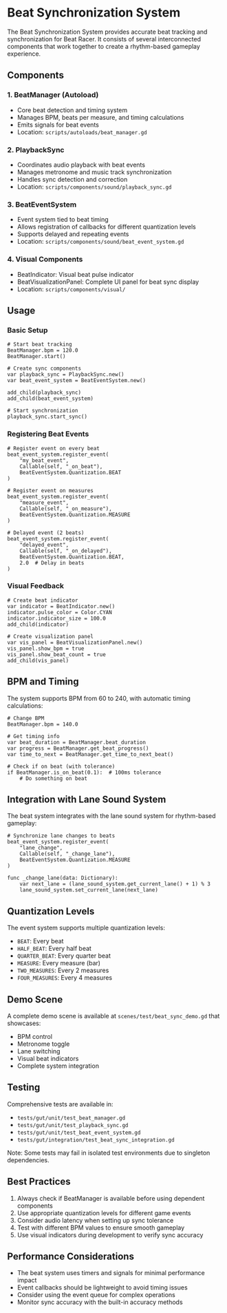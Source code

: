 # Beat Synchronization System

The Beat Synchronization System provides accurate beat tracking and synchronization for Beat Racer. It consists of several interconnected components that work together to create a rhythm-based gameplay experience.

## Components

### 1. BeatManager (Autoload)
- Core beat detection and timing system
- Manages BPM, beats per measure, and timing calculations
- Emits signals for beat events
- Location: `scripts/autoloads/beat_manager.gd`

### 2. PlaybackSync
- Coordinates audio playback with beat events
- Manages metronome and music track synchronization
- Handles sync detection and correction
- Location: `scripts/components/sound/playback_sync.gd`

### 3. BeatEventSystem
- Event system tied to beat timing
- Allows registration of callbacks for different quantization levels
- Supports delayed and repeating events
- Location: `scripts/components/sound/beat_event_system.gd`

### 4. Visual Components
- BeatIndicator: Visual beat pulse indicator
- BeatVisualizationPanel: Complete UI panel for beat sync display
- Location: `scripts/components/visual/`

## Usage

### Basic Setup

```gdscript
# Start beat tracking
BeatManager.bpm = 120.0
BeatManager.start()

# Create sync components
var playback_sync = PlaybackSync.new()
var beat_event_system = BeatEventSystem.new()

add_child(playback_sync)
add_child(beat_event_system)

# Start synchronization
playback_sync.start_sync()
```

### Registering Beat Events

```gdscript
# Register event on every beat
beat_event_system.register_event(
    "my_beat_event",
    Callable(self, "_on_beat"),
    BeatEventSystem.Quantization.BEAT
)

# Register event on measures
beat_event_system.register_event(
    "measure_event", 
    Callable(self, "_on_measure"),
    BeatEventSystem.Quantization.MEASURE
)

# Delayed event (2 beats)
beat_event_system.register_event(
    "delayed_event",
    Callable(self, "_on_delayed"),
    BeatEventSystem.Quantization.BEAT,
    2.0  # Delay in beats
)
```

### Visual Feedback

```gdscript
# Create beat indicator
var indicator = BeatIndicator.new()
indicator.pulse_color = Color.CYAN
indicator.indicator_size = 100.0
add_child(indicator)

# Create visualization panel
var vis_panel = BeatVisualizationPanel.new()
vis_panel.show_bpm = true
vis_panel.show_beat_count = true
add_child(vis_panel)
```

## BPM and Timing

The system supports BPM from 60 to 240, with automatic timing calculations:

```gdscript
# Change BPM
BeatManager.bpm = 140.0

# Get timing info
var beat_duration = BeatManager.beat_duration
var progress = BeatManager.get_beat_progress()
var time_to_next = BeatManager.get_time_to_next_beat()

# Check if on beat (with tolerance)
if BeatManager.is_on_beat(0.1):  # 100ms tolerance
    # Do something on beat
```

## Integration with Lane Sound System

The beat system integrates with the lane sound system for rhythm-based gameplay:

```gdscript
# Synchronize lane changes to beats
beat_event_system.register_event(
    "lane_change",
    Callable(self, "_change_lane"),
    BeatEventSystem.Quantization.MEASURE
)

func _change_lane(data: Dictionary):
    var next_lane = (lane_sound_system.get_current_lane() + 1) % 3
    lane_sound_system.set_current_lane(next_lane)
```

## Quantization Levels

The event system supports multiple quantization levels:
- `BEAT`: Every beat
- `HALF_BEAT`: Every half beat
- `QUARTER_BEAT`: Every quarter beat
- `MEASURE`: Every measure (bar)
- `TWO_MEASURES`: Every 2 measures
- `FOUR_MEASURES`: Every 4 measures

## Demo Scene

A complete demo scene is available at `scenes/test/beat_sync_demo.gd` that showcases:
- BPM control
- Metronome toggle
- Lane switching
- Visual beat indicators
- Complete system integration

## Testing

Comprehensive tests are available in:
- `tests/gut/unit/test_beat_manager.gd`
- `tests/gut/unit/test_playback_sync.gd`
- `tests/gut/unit/test_beat_event_system.gd`
- `tests/gut/integration/test_beat_sync_integration.gd`

Note: Some tests may fail in isolated test environments due to singleton dependencies.

## Best Practices

1. Always check if BeatManager is available before using dependent components
2. Use appropriate quantization levels for different game events
3. Consider audio latency when setting up sync tolerance
4. Test with different BPM values to ensure smooth gameplay
5. Use visual indicators during development to verify sync accuracy

## Performance Considerations

- The beat system uses timers and signals for minimal performance impact
- Event callbacks should be lightweight to avoid timing issues
- Consider using the event queue for complex operations
- Monitor sync accuracy with the built-in accuracy methods